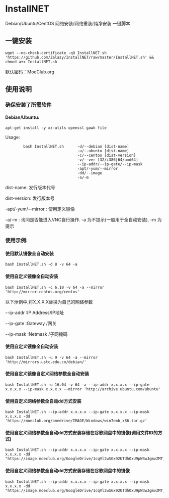 # InstallNET
Debian/Ubuntu/CentOS 网络安装/网络重装/纯净安装 一键脚本

## 一键安装
```
wget --no-check-certificate -qO InstallNET.sh 'https://github.com/Zalazy/InstallNET/raw/master/InstallNET.sh' && chmod a+x InstallNET.sh
```

默认密码：MoeClub.org

## 使用说明

### 确保安装了所需软件

#### Debian/Ubuntu:

```
apt-get install -y xz-utils openssl gawk file
```

Usage:
```
        bash InstallNET.sh      -d/--debian [dist-name]
                                -u/--ubuntu [dist-name]
                                -c/--centos [dist-version]
                                -v/--ver [32/i386|64/amd64]
                                --ip-addr/--ip-gate/--ip-mask
                                -apt/-yum/--mirror
                                -dd/--image
                                -a/-m
```

dist-name: 发行版本代号

dist-version: 发行版本号

-apt/-yum/--mirror : 使用定义镜像

-a/-m : 询问是否能进入VNC自行操作. -a 为不提示(一般用于全自动安装), -m 为提示

### 使用示例:

#### 使用默认镜像全自动安装

```
bash InstallNET.sh -d 8 -v 64 -a
```

#### 使用自定义镜像全自动安装

```
bash InstallNET.sh -c 6.10 -v 64 -a --mirror 'http://mirror.centos.org/centos'
```

以下示例中,将X.X.X.X替换为自己的网络参数

--ip-addr :IP Address/IP地址

--ip-gate :Gateway   /网关

--ip-mask :Netmask   /子网掩码

#### 使用自定义镜像全自动安装

```
bash InstallNET.sh -u 9 -v 64 -a --mirror 'http://mirrors.ustc.edu.cn/debian/'
```

#### 使用自定义镜像自定义网络参数全自动安装

```
bash InstallNET.sh -u 16.04 -v 64 -a --ip-addr x.x.x.x --ip-gate x.x.x.x --ip-mask x.x.x.x --mirror 'http://archive.ubuntu.com/ubuntu'
```

#### 使用自定义网络参数全自动dd方式安装

```
bash InstallNET.sh --ip-addr x.x.x.x --ip-gate x.x.x.x --ip-mask x.x.x.x -dd 'https://moeclub.org/onedrive/IMAGE/Windows/win7emb_x86.tar.gz'
```

#### 使用自定义网络参数全自动dd方式安装存储在谷歌网盘中的镜像(调用文件ID的方式)

```
bash InstallNET.sh --ip-addr x.x.x.x --ip-gate x.x.x.x --ip-mask x.x.x.x -dd "https://image.moeclub.org/GoogleDrive/1cqVl2wSGx92UTdhOxU9pW3wJgmvZMT_J"
```

#### 使用自定义网络参数全自动dd方式安装存储在谷歌网盘中的镜像

```
bash InstallNET.sh --ip-addr x.x.x.x --ip-gate x.x.x.x --ip-mask x.x.x.x -dd "https://image.moeclub.org/GoogleDrive/1cqVl2wSGx92UTdhOxU9pW3wJgmvZMT_J"
```
